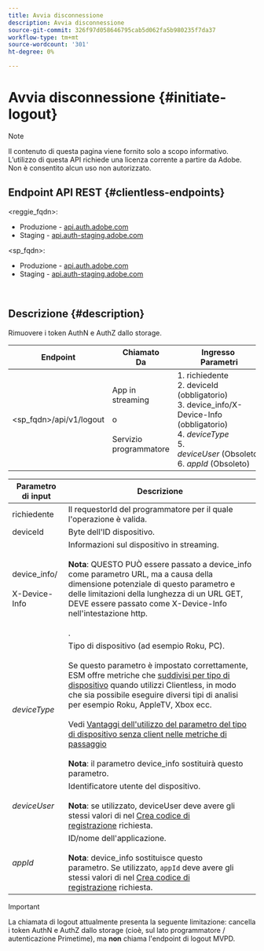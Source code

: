 ```yaml
---
title: Avvia disconnessione
description: Avvia disconnessione
source-git-commit: 326f97d058646795cab5d062fa5b980235f7da37
workflow-type: tm+mt
source-wordcount: '301'
ht-degree: 0%

---
```



# Avvia disconnessione {#initiate-logout}

>[!NOTE]
>
>Il contenuto di questa pagina viene fornito solo a scopo informativo. L’utilizzo di questa API richiede una licenza corrente a partire da Adobe. Non è consentito alcun uso non autorizzato.

## Endpoint API REST {#clientless-endpoints}

&lt;reggie_fqdn>:

* Produzione - [api.auth.adobe.com](http://api.auth.adobe.com/)
* Staging - [api.auth-staging.adobe.com](http://api.auth-staging.adobe.com/)

&lt;sp_fqdn>:

* Produzione - [api.auth.adobe.com](http://api.auth.adobe.com/)
* Staging - [api.auth-staging.adobe.com](http://api.auth-staging.adobe.com/)

</br>

## Descrizione {#description}

Rimuovere i token AuthN e AuthZ dallo storage.


| Endpoint | Chiamato  </br>Da | Ingresso   </br>Parametri | HTTP  </br>Metodo | Risposta | HTTP  </br>Risposta |
| --- | --- | --- | --- | --- | --- |
| &lt;sp_fqdn>/api/v1/logout | App in streaming</br></br>o</br></br>Servizio programmatore | 1. richiedente</br>2.  deviceId (obbligatorio)</br>3.  device_info/X-Device-Info (obbligatorio)</br>4.  _deviceType_</br> 5.  _deviceUser_ (Obsoleto)</br>6.  _appId_ (Obsoleto) | DELETE | Nessuno | 204 |


| Parametro di input | Descrizione |
| --- | --- |
| richiedente | Il requestorId del programmatore per il quale l&#39;operazione è valida. |
| deviceId | Byte dell&#39;ID dispositivo. |
| device_info/</br></br>X-Device-Info | Informazioni sul dispositivo in streaming.</br></br>**Nota**: QUESTO PUÒ essere passato a device_info come parametro URL, ma a causa della dimensione potenziale di questo parametro e delle limitazioni della lunghezza di un URL GET, DEVE essere passato come X-Device-Info nell&#39;intestazione http. </br></br><!--See the full details in [Passing Device and Connection Information](http://tve.helpdocsonline.com/passing-device-information)-->. |
| _deviceType_ | Tipo di dispositivo (ad esempio Roku, PC).</br></br>Se questo parametro è impostato correttamente, ESM offre metriche che [suddivisi per tipo di dispositivo](/help/authentication/entitlement-service-monitoring-overview.md#clientless_device_type) quando utilizzi Clientless, in modo che sia possibile eseguire diversi tipi di analisi per esempio Roku, AppleTV, Xbox ecc.</br></br>Vedi [Vantaggi dell&#39;utilizzo del parametro del tipo di dispositivo senza client nelle metriche di passaggio ](/help/authentication/benefits-of-using-the-clientless-devicetype-parameter-in-pass-metrics.md)</br></br>**Nota**: il parametro device_info sostituirà questo parametro. |
| _deviceUser_ | Identificatore utente del dispositivo.</br></br>**Nota**: se utilizzato, deviceUser deve avere gli stessi valori di nel [Crea codice di registrazione](/help/authentication/registration-code-request.md) richiesta. |
| _appId_ | ID/nome dell&#39;applicazione. </br></br>**Nota**: device_info sostituisce questo parametro. Se utilizzato, `appId` deve avere gli stessi valori di nel [Crea codice di registrazione](/help/authentication/registration-code-request.md) richiesta. |

>[!IMPORTANT]
> 
>La chiamata di logout attualmente presenta la seguente limitazione: cancella i token AuthN e AuthZ dallo storage (cioè, sul lato programmatore / autenticazione Primetime), ma **non** chiama l&#39;endpoint di logout MVPD. 


